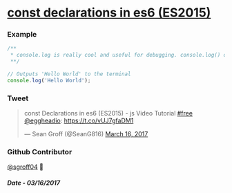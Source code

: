 # [const declarations in es6 (ES2015)](https://egghead.io/lessons/ecmascript-6-const-declarations-in-es6-es2015?course=learn-es6-ecmascript-2015)

### Example
```javascript
/**
 * console.log is really cool and useful for debugging. console.log() outputs the results as text to the terminal
 **/

// Outputs 'Hello World' to the terminal
console.log('Hello World');
```


### Tweet
<blockquote class="twitter-tweet" data-lang="en"><p lang="fr" dir="ltr">const Declarations in es6 (ES2015) - js Video Tutorial <a href="https://twitter.com/hashtag/free?src=hash">#free</a> <a href="https://twitter.com/eggheadio">@eggheadio</a>: <a href="https://t.co/vUJ7gfaDM1">https://t.co/vUJ7gfaDM1</a></p>&mdash; Sean Groff (@SeanG816) <a href="https://twitter.com/SeanG816/status/842409351121915906">March 16, 2017</a></blockquote>

### Github Contributor
[@sgroff04](https://github.com/sgroff04) :koala:

##### Date - 03/16/2017
